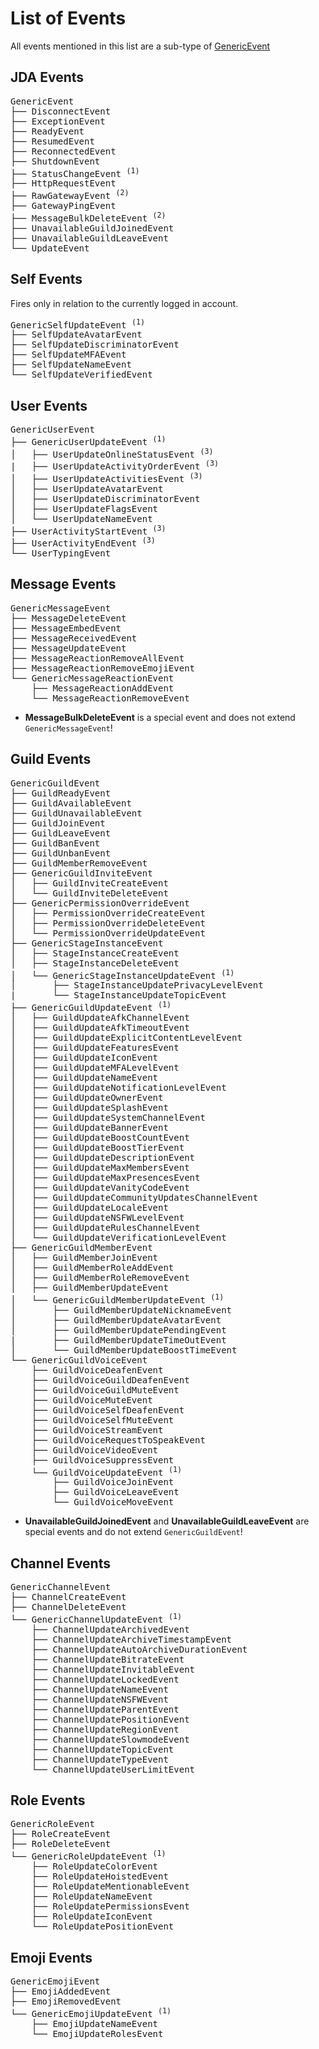 # List of Events

All events mentioned in this list are a sub-type of [GenericEvent](https://ci.dv8tion.net/job/JDA5/javadoc/net/dv8tion/jda/api/events/GenericEvent.html)

## JDA Events

<pre>
GenericEvent
├── DisconnectEvent
├── ExceptionEvent
├── ReadyEvent
├── ResumedEvent
├── ReconnectedEvent
├── ShutdownEvent
├── StatusChangeEvent <sup>(1)</sup>
├── HttpRequestEvent
├── RawGatewayEvent <sup>(2)</sup>
├── GatewayPingEvent
├── MessageBulkDeleteEvent <sup>(2)</sup>
├── UnavailableGuildJoinedEvent
├── UnavailableGuildLeaveEvent
└── UpdateEvent
</pre>

## Self Events

Fires only in relation to the currently logged in account.

<pre>
GenericSelfUpdateEvent <sup>(1)</sup>
├── SelfUpdateAvatarEvent
├── SelfUpdateDiscriminatorEvent
├── SelfUpdateMFAEvent
├── SelfUpdateNameEvent
└── SelfUpdateVerifiedEvent
</pre>


## User Events

<pre>
GenericUserEvent
├── GenericUserUpdateEvent <sup>(1)</sup>
│   ├── UserUpdateOnlineStatusEvent <sup>(3)</sup>
|   ├── UserUpdateActivityOrderEvent <sup>(3)</sup>
│   ├── UserUpdateActivitiesEvent <sup>(3)</sup>
│   ├── UserUpdateAvatarEvent
│   ├── UserUpdateDiscriminatorEvent
│   ├── UserUpdateFlagsEvent
│   └── UserUpdateNameEvent
├── UserActivityStartEvent <sup>(3)</sup>
├── UserActivityEndEvent <sup>(3)</sup>
└── UserTypingEvent
</pre>

## Message Events

<pre>
GenericMessageEvent
├── MessageDeleteEvent
├── MessageEmbedEvent
├── MessageReceivedEvent
├── MessageUpdateEvent
├── MessageReactionRemoveAllEvent
├── MessageReactionRemoveEmojiEvent
└── GenericMessageReactionEvent
    ├── MessageReactionAddEvent
    └── MessageReactionRemoveEvent
</pre>

- **MessageBulkDeleteEvent** is a special event and does not extend `GenericMessageEvent`!

## Guild Events

<pre>
GenericGuildEvent
├── GuildReadyEvent
├── GuildAvailableEvent
├── GuildUnavailableEvent
├── GuildJoinEvent
├── GuildLeaveEvent
├── GuildBanEvent
├── GuildUnbanEvent
├── GuildMemberRemoveEvent
├── GenericGuildInviteEvent
│   ├── GuildInviteCreateEvent
│   └── GuildInviteDeleteEvent
├── GenericPermissionOverrideEvent
│   ├── PermissionOverrideCreateEvent
│   ├── PermissionOverrideDeleteEvent
│   └── PermissionOverrideUpdateEvent
├── GenericStageInstanceEvent
│   ├── StageInstanceCreateEvent
│   ├── StageInstanceDeleteEvent
│   └── GenericStageInstanceUpdateEvent <sup>(1)</sup>
│       ├── StageInstanceUpdatePrivacyLevelEvent
|       └── StageInstanceUpdateTopicEvent
├── GenericGuildUpdateEvent <sup>(1)</sup>
│   ├── GuildUpdateAfkChannelEvent
│   ├── GuildUpdateAfkTimeoutEvent
│   ├── GuildUpdateExplicitContentLevelEvent
│   ├── GuildUpdateFeaturesEvent
│   ├── GuildUpdateIconEvent
│   ├── GuildUpdateMFALevelEvent
│   ├── GuildUpdateNameEvent
│   ├── GuildUpdateNotificationLevelEvent
│   ├── GuildUpdateOwnerEvent
│   ├── GuildUpdateSplashEvent
│   ├── GuildUpdateSystemChannelEvent
│   ├── GuildUpdateBannerEvent
│   ├── GuildUpdateBoostCountEvent
│   ├── GuildUpdateBoostTierEvent
│   ├── GuildUpdateDescriptionEvent
│   ├── GuildUpdateMaxMembersEvent
│   ├── GuildUpdateMaxPresencesEvent
│   ├── GuildUpdateVanityCodeEvent
│   ├── GuildUpdateCommunityUpdatesChannelEvent
│   ├── GuildUpdateLocaleEvent
│   ├── GuildUpdateNSFWLevelEvent
│   ├── GuildUpdateRulesChannelEvent
│   └── GuildUpdateVerificationLevelEvent
├── GenericGuildMemberEvent
│   ├── GuildMemberJoinEvent
│   ├── GuildMemberRoleAddEvent
│   ├── GuildMemberRoleRemoveEvent
│   ├── GuildMemberUpdateEvent
│   └── GenericGuildMemberUpdateEvent <sup>(1)</sup>
│       ├── GuildMemberUpdateNicknameEvent
│       ├── GuildMemberUpdateAvatarEvent
│       ├── GuildMemberUpdatePendingEvent
|       ├── GuildMemberUpdateTimeOutEvent
│       └── GuildMemberUpdateBoostTimeEvent
└── GenericGuildVoiceEvent
    ├── GuildVoiceDeafenEvent
    ├── GuildVoiceGuildDeafenEvent
    ├── GuildVoiceGuildMuteEvent
    ├── GuildVoiceMuteEvent
    ├── GuildVoiceSelfDeafenEvent
    ├── GuildVoiceSelfMuteEvent
    ├── GuildVoiceStreamEvent
    ├── GuildVoiceRequestToSpeakEvent
    ├── GuildVoiceVideoEvent
    ├── GuildVoiceSuppressEvent
    └── GuildVoiceUpdateEvent <sup>(1)</sup>
        ├── GuildVoiceJoinEvent
        ├── GuildVoiceLeaveEvent
        └── GuildVoiceMoveEvent
</pre>

- **UnavailableGuildJoinedEvent** and **UnavailableGuildLeaveEvent** are special events and do not extend `GenericGuildEvent`!

## Channel Events

<pre>
GenericChannelEvent
├── ChannelCreateEvent
├── ChannelDeleteEvent
└── GenericChannelUpdateEvent <sup>(1)</sup>
    ├── ChannelUpdateArchivedEvent
    ├── ChannelUpdateArchiveTimestampEvent
    ├── ChannelUpdateAutoArchiveDurationEvent
    ├── ChannelUpdateBitrateEvent
    ├── ChannelUpdateInvitableEvent
    ├── ChannelUpdateLockedEvent
    ├── ChannelUpdateNameEvent
    ├── ChannelUpdateNSFWEvent
    ├── ChannelUpdateParentEvent
    ├── ChannelUpdatePositionEvent
    ├── ChannelUpdateRegionEvent
    ├── ChannelUpdateSlowmodeEvent
    ├── ChannelUpdateTopicEvent
    ├── ChannelUpdateTypeEvent
    └── ChannelUpdateUserLimitEvent
</pre>

## Role Events

<pre>
GenericRoleEvent
├── RoleCreateEvent
├── RoleDeleteEvent
└── GenericRoleUpdateEvent <sup>(1)</sup>
    ├── RoleUpdateColorEvent
    ├── RoleUpdateHoistedEvent
    ├── RoleUpdateMentionableEvent
    ├── RoleUpdateNameEvent
    ├── RoleUpdatePermissionsEvent
    ├── RoleUpdateIconEvent
    └── RoleUpdatePositionEvent
</pre>

## Emoji Events

<pre>
GenericEmojiEvent
├── EmojiAddedEvent
├── EmojiRemovedEvent
└── GenericEmojiUpdateEvent <sup>(1)</sup>
    ├── EmojiUpdateNameEvent
    └── EmojiUpdateRolesEvent
</pre>

[^1]: This extends UpdateEvent<br>
[^2]: This event needs to be explicitly enabled in the JDABuilder/DefaultShardManagerBuilder<br>
[^3]: This extends GenericUserPresenceEvent
